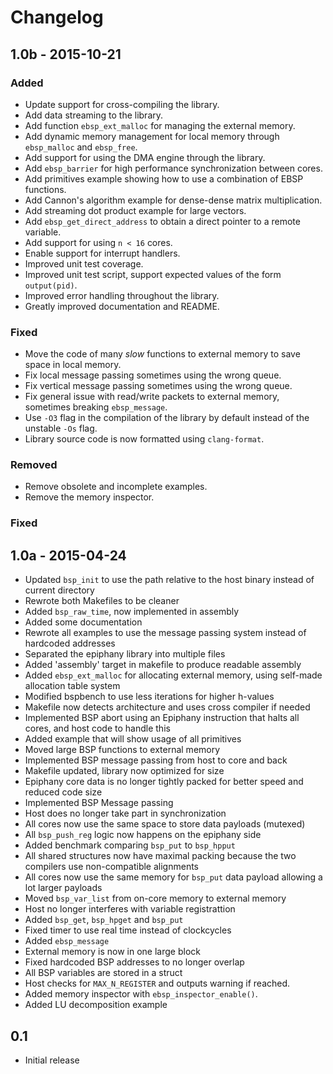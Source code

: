 # Changelog

## 1.0b - 2015-10-21

### Added
- Update support for cross-compiling the library.
- Add data streaming to the library.
- Add function `ebsp_ext_malloc` for managing the external memory.
- Add dynamic memory management for local memory through `ebsp_malloc` and `ebsp_free`.
- Add support for using the DMA engine through the library.
- Add `ebsp_barrier` for high performance synchronization between cores.
- Add primitives example showing how to use a combination of EBSP functions.
- Add Cannon's algorithm example for dense-dense matrix multiplication.
- Add streaming dot product example for large vectors.
- Add `ebsp_get_direct_address` to obtain a direct pointer to a remote variable.
- Add support for using `n < 16` cores.
- Enable support for interrupt handlers.
- Improved unit test coverage.
- Improved unit test script, support expected values of the form `output(pid)`.
- Improved error handling throughout the library.
- Greatly improved documentation and README.

### Fixed
- Move the code of many *slow* functions to external memory to save space in local memory.
- Fix local message passing sometimes using the wrong queue.
- Fix vertical message passing sometimes using the wrong queue.
- Fix general issue with read/write packets to external memory, sometimes breaking `ebsp_message`.
- Use `-O3` flag in the compilation of the library by default instead of the unstable `-Os` flag.
- Library source code is now formatted using `clang-format`.

### Removed
- Remove obsolete and incomplete examples.
- Remove the memory inspector.

### Fixed

## 1.0a - 2015-04-24
- Updated `bsp_init` to use the path relative to the host binary instead of current directory
- Rewrote both Makefiles to be cleaner
- Added `bsp_raw_time`, now implemented in assembly
- Added some documentation
- Rewrote all examples to use the message passing system instead of hardcoded addresses
- Separated the epiphany library into multiple files
- Added 'assembly' target in makefile to produce readable assembly
- Added `ebsp_ext_malloc` for allocating external memory, using self-made allocation table system
- Modified bspbench to use less iterations for higher h-values
- Makefile now detects architecture and uses cross compiler if needed
- Implemented BSP abort using an Epiphany instruction that halts all cores, and host code to handle this
- Added example that will show usage of all primitives
- Moved large BSP functions to external memory
- Implemented BSP message passing from host to core and back
- Makefile updated, library now optimized for size
- Epiphany core data is no longer tightly packed for better speed and reduced code size
- Implemented BSP Message passing
- Host does no longer take part in synchronization
- All cores now use the same space to store data payloads (mutexed)
- All `bsp_push_reg` logic now happens on the epiphany side
- Added benchmark comparing `bsp_put` to `bsp_hpput`
- All shared structures now have maximal packing because the two compilers use non-compatible alignments
- All cores now use the same memory for `bsp_put` data payload allowing a lot larger payloads
- Moved `bsp_var_list` from on-core memory to external memory
- Host no longer interferes with variable registrattion
- Added `bsp_get`, `bsp_hpget` and `bsp_put`
- Fixed timer to use real time instead of clockcycles
- Added `ebsp_message`
- External memory is now in one large block
- Fixed hardcoded BSP addresses to no longer overlap
- All BSP variables are stored in a struct
- Host checks for `MAX_N_REGISTER` and outputs warning if reached.
- Added memory inspector with `ebsp_inspector_enable()`.
- Added LU decomposition example

## 0.1
- Initial release
